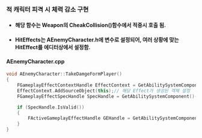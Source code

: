 ### 적 캐릭터 피격 시 체력 감소 구현
+ #### 해당 함수는 Weapon의 CheakCollision()함수에서 적중시 호출 됨.
+ #### HitEffects는 AEnemyCharacter.h에 변수로 설정되어, 여러 상황에 맞는 HitEffect를 에디터상에서 설정함.

#### AEnemyCharacter.cpp

```cpp
void AEnemyCharacter::TakeDamgeFormPlayer()
{
	FGameplayEffectContextHandle EffectContext = GetAbilitySystemComponent()->MakeEffectContext(); //EffectContext()생성
	EffectContext.AddSourceObject(this);// 해당 Effect가 생성된 객체 설정
	FGameplayEffectSpecHandle SpecHandle = GetAbilitySystemComponent()->MakeOutgoingSpec(HitEffects[0], 1, EffectContext); //SpecHandle 설정

	if (SpecHandle.IsValid())
	{
		FActiveGameplayEffectHandle GEHandle = GetAbilitySystemComponent()->ApplyGameplayEffectSpecToSelf(*SpecHandle.Data.Get()); //SpecHandle이 유효하면, 해당 Effect를 작동함.
	}
}
```
